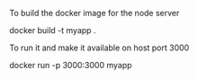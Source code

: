 To build the docker image for the node server

docker build -t myapp .

To run it and make it available on host port 3000 

docker run -p 3000:3000 myapp
